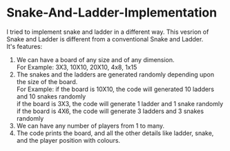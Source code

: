# Snake-And-Ladder-Implementation
I tried to implement snake and ladder in a different way. This vesrion of Snake and Ladder is different from a conventional Snake and Ladder.</br>
It's features:</br>
1. We can have a board of any size and of any dimension.</br>
   For Example: 3X3, 10X10, 20X10, 4x8, 1x15</br>
2. The snakes and the ladders are generated randomly depending upon the size of the board.</br>
   For Example: if the board is 10X10, the code will generated 10 ladders and 10 snakes randomly</br>
                if the board is 3X3, the code will generate 1 ladder and 1 snake randomly</br>
                if the board is 4X6, the code will generate 3 ladders and 3 snakes randomly</br>
3. We can have any number of players from 1 to many.</br>
4. The code prints the board, and all the other details like ladder, snake, and the player position with colours.</br>

             
